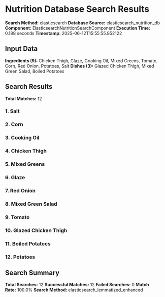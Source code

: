 # Nutrition Database Search Results

**Search Method:** elasticsearch
**Database Source:** elasticsearch_nutrition_db
**Component:** ElasticsearchNutritionSearchComponent
**Execution Time:** 0.188 seconds
**Timestamp:** 2025-06-12T15:55:55.952122

## Input Data
**Ingredients (9):** Chicken Thigh, Glaze, Cooking Oil, Mixed Greens, Tomato, Corn, Red Onion, Potatoes, Salt
**Dishes (3):** Glazed Chicken Thigh, Mixed Green Salad, Boiled Potatoes

## Search Results
**Total Matches:** 12

### 1. Salt

### 2. Corn

### 3. Cooking Oil

### 4. Chicken Thigh

### 5. Mixed Greens

### 6. Glaze

### 7. Red Onion

### 8. Mixed Green Salad

### 9. Tomato

### 10. Glazed Chicken Thigh

### 11. Boiled Potatoes

### 12. Potatoes

## Search Summary
**Total Searches:** 12
**Successful Matches:** 12
**Failed Searches:** 0
**Match Rate:** 100.0%
**Search Method:** elasticsearch_lemmatized_enhanced
